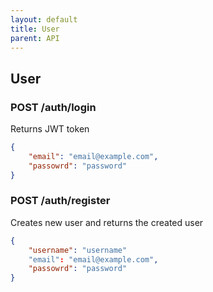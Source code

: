 ```yaml
---
layout: default
title: User 
parent: API 
---
```


## User

### POST /auth/login

Returns JWT token

```json
{
	"email": "email@example.com",
	"passowrd": "password"
}
```

### POST /auth/register

Creates new user and returns the created user

```json
{
	"username": "username"
	"email": "email@example.com",
	"passowrd": "password"
}
```